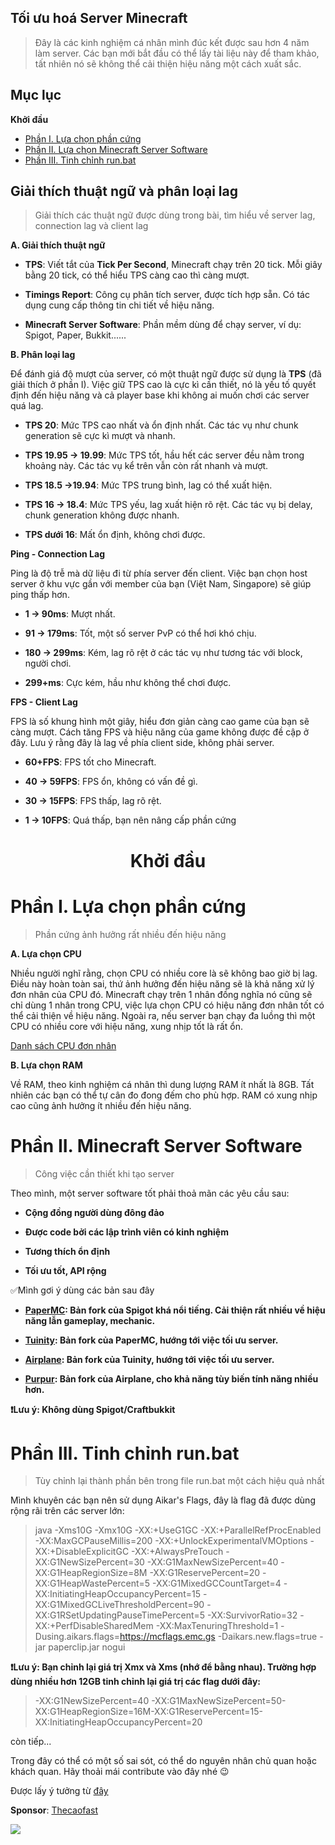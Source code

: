 ## Tối ưu hoá Server Minecraft

> Đây là các kinh nghiệm cá nhân mình đúc kết được sau hơn 4 năm làm server. Các bạn mới bắt đầu có thể lấy tài liệu này để tham khảo, tất nhiên nó sẽ không thể cải thiện hiệu năng một cách xuất sắc.

## Mục lục

**Khởi đầu**

 - [Phần I. Lựa chọn phần cứng](#p1)
 - [Phần II. Lựa chọn Minecraft Server Software](#p2)
 - [Phần III. Tinh chỉnh run.bat](#p3)

## Giải thích thuật ngữ và phân loại lag

> Giải thích các thuật ngữ được dùng trong bài, tìm hiểu về server lag, connection lag và client lag

**A. Giải thích thuật ngữ**

 - **TPS**: Viết tắt của **Tick Per Second**, Minecraft chạy trên 20 tick. Mỗi giây bằng 20 tick, có thể hiểu TPS càng cao thì càng mượt.

 - **Timings Report**: Công cụ phân tích server, được tích hợp sẵn. Có tác dụng cung cấp thông tin chi tiết về hiệu năng.

 - **Minecraft Server Software**: Phần mềm dùng để chạy server, ví dụ: Spigot, Paper, Bukkit......
 
 **B. Phân loại lag**
 
 Để đánh giá độ mượt của server, có một thuật ngữ được sử dụng là **TPS** (đã giải thích ở phần I). Việc giữ TPS cao là cực kì cần thiết, nó là yếu tố quyết định đến hiệu năng và cả player base khi không ai muốn chơi các server quá lag.

* **TPS 20**: Mức TPS cao nhất và ổn định nhất. Các tác vụ như chunk generation sẽ cực kì mượt và nhanh.

* **TPS 19.95 -> 19.99**: Mức TPS tốt, hầu hết các server đều nằm trong khoảng này. Các tác vụ kể trên vẫn còn rất nhanh và mượt.

* **TPS 18.5 ->19.94**: Mức TPS trung bình, lag có thể xuất hiện.

* **TPS 16 -> 18.4**: Mức TPS yếu, lag xuất hiện rõ rệt. Các tác vụ bị delay, chunk generation không được nhanh.

* **TPS dưới 16**: Mất ổn định, không chơi được. 

**Ping - Connection Lag**

Ping là độ trễ mà dữ liệu đi từ phía server đến client. Việc bạn chọn host server ở khu vực gần với member của bạn (Việt Nam, Singapore) sẽ giúp ping thấp hơn.

* **1 -> 90ms**: Mượt nhất.

* **91 -> 179ms**: Tốt, một số server PvP có thể hơi khó chịu.

* **180 -> 299ms**: Kém, lag rõ rệt ở các tác vụ như tương tác với block, người chơi.

* **299+ms**: Cực kém, hầu như không thể chơi được.

**FPS - Client Lag**

FPS là số khung hình một giây, hiểu đơn giản càng cao game của bạn sẽ càng mượt. Cách tăng FPS và hiệu năng của game không được đề cập ở đây. Lưu ý rằng đây là lag về phía client side, không phải server.

* **60+FPS**: FPS tốt cho Minecraft.

* **40 -> 59FPS**: FPS ổn, không có vấn đề gì.

* **30 -> 15FPS**: FPS thấp, lag rõ rệt.

* **1 -> 10FPS**: Quá thấp, bạn nên nâng cấp phần cứng

<h1 align="center">Khởi đầu</h1>
 
<h1 name="p1">Phần I. Lựa chọn phần cứng</h1> 

> Phần cứng ảnh hưởng rất nhiều đến hiệu năng

**A. Lựa chọn CPU**

 Nhiều người nghĩ rằng, chọn CPU có nhiều core là sẽ không bao giờ bị lag. Điều này hoàn toàn sai, thứ ảnh hưởng đến hiệu năng sẽ là khả năng xử lý đơn nhân của CPU đó. Minecraft chạy trên 1 nhân đồng nghĩa nó cũng sẽ chỉ dùng 1 nhân trong CPU, việc lựa chọn CPU có hiệu năng đơn nhân tốt có thể cải thiện về hiệu năng. Ngoài ra, nếu server bạn chạy đa luồng thì một CPU có nhiều core với hiệu năng, xung nhịp tốt là rất ổn.

 [Danh sách CPU đơn nhân](https://www.cpubenchmark.net/singleThread.html)

**B. Lựa chọn RAM**

Về RAM, theo kinh nghiệm cá nhân thì dung lượng RAM ít nhất là 8GB. Tất nhiên các bạn có thể tự cân đo đong đếm cho phù hợp. RAM có xung nhịp cao cũng ảnh hưởng ít nhiều đến hiệu năng.

<h1 name="p2">Phần II. Minecraft Server Software</h1> 

> Công việc cần thiết khi tạo server

Theo mình, một server software tốt phải thoả mãn các yêu cầu sau:

 - **Cộng đồng người dùng đông đảo**

 - **Được code bởi các lập trình viên có kinh nghiệm**

 - **Tương thích ổn định**

- **Tối ưu tốt, API rộng**

✅Mình gơi ý dùng các bản sau đây

- **[PaperMC](https://github.com/PaperMC/Paper): Bản fork của Spigot khá nổi tiếng. Cải thiện rất nhiều về hiệu năng lẫn gameplay, mechanic.** 

- **[Tuinity](https://github.com/Spottedleaf/Tuinity): Bản fork của PaperMC, hướng tới việc tối ưu server.**

- **[Airplane](https://github.com/Technove/Airplane): Bản fork của Tuinity, hướng tới việc tối ưu server.**

- **[Purpur](https://github.com/pl3xgaming/Purpur): Bản fork của Airplane, cho khả năng tùy biến tính năng nhiều hơn.**

**❗Lưu ý: Không dùng Spigot/Craftbukkit**

<h1 name="p3">Phần III. Tinh chỉnh run.bat</h1> 

> Tùy chỉnh lại thành phần bên trong file run.bat một cách hiệu quả nhất

Mình khuyên các bạn nên sử dụng Aikar's Flags, đây là flag đã được dùng rộng rãi trên các server lớn:

> java -Xms10G -Xmx10G -XX:+UseG1GC -XX:+ParallelRefProcEnabled -XX:MaxGCPauseMillis=200 -XX:+UnlockExperimentalVMOptions -XX:+DisableExplicitGC -XX:+AlwaysPreTouch -XX:G1NewSizePercent=30 -XX:G1MaxNewSizePercent=40 -XX:G1HeapRegionSize=8M -XX:G1ReservePercent=20 -XX:G1HeapWastePercent=5 -XX:G1MixedGCCountTarget=4 -XX:InitiatingHeapOccupancyPercent=15 -XX:G1MixedGCLiveThresholdPercent=90 -XX:G1RSetUpdatingPauseTimePercent=5 -XX:SurvivorRatio=32 -XX:+PerfDisableSharedMem -XX:MaxTenuringThreshold=1 -Dusing.aikars.flags=https://mcflags.emc.gs -Daikars.new.flags=true -jar paperclip.jar nogui

**❗Lưu ý: Bạn chỉnh lại giá trị Xmx và Xms (nhớ để bằng nhau). Trường hợp dùng nhiều hơn 12GB tinh chỉnh lại giá trị các flag dưới đây:**

> -XX:G1NewSizePercent=40
-XX:G1MaxNewSizePercent=50-XX:G1HeapRegionSize=16M-XX:G1ReservePercent=15-XX:InitiatingHeapOccupancyPercent=20

còn tiếp...

Trong đây có thể có một số sai sót, có thể do nguyên nhân chủ quan hoặc khách quan. Hãy thoải mái contribute vào đây nhé 😉

Được lấy ý tưởng từ [đây](https://github.com/YouHaveTrouble/minecraft-optimization)

**Sponsor**: [Thecaofast](https://thecaofast.net)

![](https://minhh2792.github.io/banner.gif)
